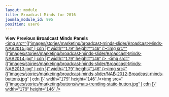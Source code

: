 ```yaml
---
layout: module
title: Broadcast Minds for 2016
joomla_module_id: 995
position: user6
---
```

<span style="font-family: arial, helvetica, sans-serif;"><strong><span style="color: #000000;">View Previous Broadcast Minds Panels</span> </strong><br /><a href="/news-events/broadcastminds/broadcastminds-the-future-of-broadcast.html"><img src="{{"images/stories/marketing/broadcast-minds-slider/Broadcast-Minds-NAB2015.jpg" | cdn }}" width="179" height="146" /></a><a href="index.php?option=com_content&amp;view=article&amp;id=1123&amp;Itemid=1146" style="font-family: arial, helvetica, sans-serif;"><img src="{{"images/stories/marketing/broadcast-minds-slider/Broadcast-Minds-NAB2014.jpg" | cdn }}" width="179" height="146" /></a><a href="news-events/broadcastminds/129-broadcast-minds/775-broadcast-minds-nab-2013.html">&nbsp;&nbsp;</a><a href="news-events/broadcastminds/129-broadcast-minds/775-broadcast-minds-nab-2013.html"><img src="{{"images/stories/marketing/broadcast-minds-slider/Broadcast-Minds-NAB2013.jpg" | cdn }}" width="179" height="146" /></a><a href="news-events/broadcastminds/broadcast-minds-nab-2012-the-future-of-tv.html"><img src="{{"images/stories/marketing/broadcast-minds-slider/NAB-2012-Broadcast-minds-buttons.jpg" | cdn }}" width="179" height="146" /></a><a href="news-events/broadcastminds/what-s-trending-the-future-of-online-television.html"><img src="{{"images/stories/marketing/buttons/whats-trending-static-button.jpg" | cdn }}" width="179" height="146" /></a>
<!--<a href="news-events/broadcastminds/broadcast-minds-bve-2013.html"><img src="{{"images/stories/marketing/buttons/BVE-and-other-home-buttons.jpg" | cdn }}" width="179" height="146" /></a>--> </span>
